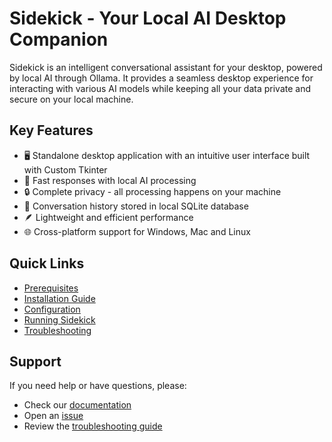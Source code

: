 # Sidekick - Your Local AI Desktop Companion

Sidekick is an intelligent conversational assistant for your desktop, powered by local AI through Ollama. It provides a seamless desktop experience for interacting with various AI models while keeping all your data private and secure on your local machine.

## Key Features

- 🖥️ Standalone desktop application with an intuitive user interface built with Custom Tkinter
- 🚀 Fast responses with local AI processing
- 🔒 Complete privacy - all processing happens on your machine
- 💾 Conversation history stored in local SQLite database
- 🪶 Lightweight and efficient performance
- 🌐 Cross-platform support for Windows, Mac and Linux

## Quick Links

- [Prerequisites](installation/prerequisites.md)
- [Installation Guide](installation/guide.md)
- [Configuration](installation/configuration.md)
- [Running Sidekick](usage/running.md)
- [Troubleshooting](troubleshooting.md)

## Support

If you need help or have questions, please:

- Check our [documentation](https://github.com/raythurman2386/sidekick)
- Open an [issue](https://github.com/raythurman2386/sidekick/issues)
- Review the [troubleshooting guide](troubleshooting.md)
